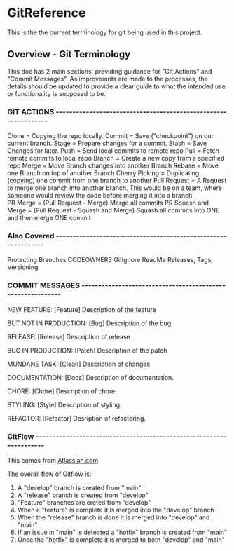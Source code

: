 # GitReference

This is the the current terminology for git being used in this project.  

## Overview - Git Terminology

This doc has 2 main sections, providing guidance for "Git Actions" and 
"Commit Messages".  As improvemnts are made to the processes, the details
should be updated to provide a clear guide to what the intended use or
functionality is supposed to be. 
 
 ### GIT ACTIONS ---------------------------------------------------------------
 
 Clone = Copying the repo locally.
 Commit = Save ("checkpoint") on our current branch.
 Stage = Prepare changes for a commit.
 Stash = Save Changes for later.
 Push = Send local commits to remote repo
 Pull = Fetch remote commits to local repo
 Branch = Create a new copy from a specified repo
 Merge = Move Branch changes into another Branch
 Rebase = Move one Branch on top of another Branch
 Cherry Picking = Duplicating (copying) one commit from one branch to another
 Pull Request = A Request to merge one branch into another branch.  This would 
    be on a team, where someone would review the code before merging it into 
    a branch.  
 PR Merge = (Pull Request - Merge) Merge all commits
 PR Squash and Merge = (Pull Request - Squash and Merge) 
    Squash all commits into ONE and then merge ONE commit
    
 ### Also Covered --------------------------------------------------------------
 Protecting Branches 
 CODEOWNERS
 GitIgnore
 ReadMe
 Releases, Tags, Versioning
 
 ### COMMIT MESSAGES -----------------------------------------------------------
 
 NEW FEATURE:
 [Feature] Description of the feature

 BUT NOT IN PRODUCTION:
 [Bug] Description of the bug

 RELEASE:
 [Release] Description of release

 BUG IN PRODUCTION:
 [Patch] Description of the patch
 
 MUNDANE TASK:
 [Clean] Description of changes
 
 DOCUMENTATION: 
 [Docs] Description of documentation.  
 
 CHORE: 
 [Chore] Description of chore. 
 
 STYLING: 
 [Style] Description of styling. 
 
 REFACTOR: 
 [Refactor] Desription of refactoring.

### GitFlow --------------------------------------------------------------------
This comes from [Atlassian.com](https://www.atlassian.com/git/tutorials/comparing-workflows/gitflow-workflow)

The overall flow of Gitflow is: 
1. A "develop" branch is created from "main"
2. A "release" branch is created from "develop"
3. "Feature" branches are creted from "develop"
4. When a "feature" is complete it is merged into the "develop" branch
5. When the "release" branch is done it is merged into "develop" and "main"
6. If an issue in "main" is detected a "hotfix" branch is created from "main"
7. Once the "hotfix" is complete it is merged to both "develop" and "main"
